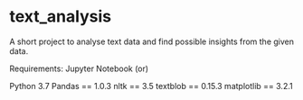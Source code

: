 # text_analysis
A short project to analyse text data and find possible insights from the given data.

Requirements:
Jupyter Notebook
(or)

Python 3.7
Pandas == 1.0.3
nltk == 3.5
textblob == 0.15.3
matplotlib == 3.2.1
